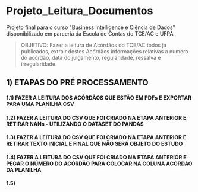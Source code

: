 # Projeto_Leitura_Documentos
Projeto final para o curso "Business Intelligence e Ciência de Dados" disponibilizado em parceria da Escola de Contas do TCE/AC e UFPA

>OBJETIVO: Fazer a leitura de Acórdãos do TCE/AC todos já publicados, extrair destes Acórdãos informações relativas a numero do acórdão, data do julgamento, regularidade, ressalva e irregularidade.


## 1) ETAPAS DO PRÉ PROCESSAMENTO 
#### 1.1) FAZER A LEITURA DOS ACÓRDÃOS QUE ESTÃO EM PDFs E EXPORTAR PARA UMA PLANILHA CSV
#### 1.2) FAZER A LEITURA DO CSV QUE FOI CRIADO NA ETAPA ANTERIOR E RETIRAR NANs - UTILIZANDO O DATASET DO PANDAS
#### 1.3) FAZER A LEITURA DO CSV QUE FOI CRIADO NA ETAPA ANTERIOR E RETIRAR TEXTO INICIAL E FINAL QUE NÃO SERÁ OBJETO DO ESTUDO
#### 1.4) FAZER A LEITURA DO CSV QUE FOI CRIADO NA ETAPA ANTERIOR E PEGAR O NÚMERO DO ACÓRDÃO PARA COLOCAR NA COLUNA ACORDAO DA PLANILHA
#### 1.5) 

